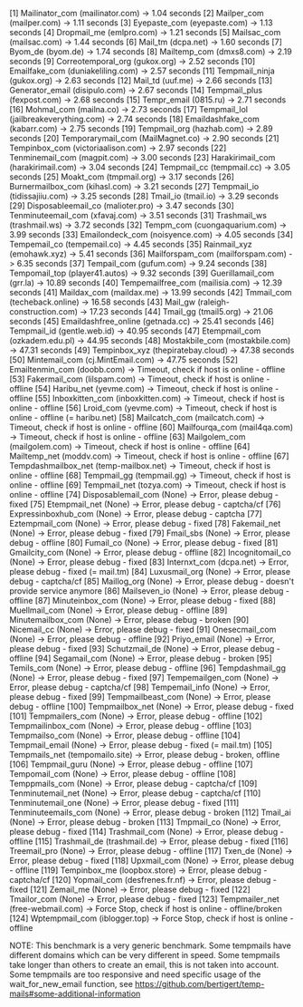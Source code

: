 [1]   Mailinator_com (mailinator.com)               -> 1.04 seconds
[2]   Mailper_com (mailper.com)                     -> 1.11 seconds
[3]   Eyepaste_com (eyepaste.com)                   -> 1.13 seconds
[4]   Dropmail_me (emlpro.com)                      -> 1.21 seconds
[5]   Mailsac_com (mailsac.com)                     -> 1.44 seconds
[6]   Mail_tm (dcpa.net)                            -> 1.60 seconds
[7]   Byom_de (byom.de)                             -> 1.74 seconds
[8]   Mailtemp_com (dmxs8.com)                      -> 2.19 seconds
[9]   Correotemporal_org (gukox.org)                -> 2.52 seconds
[10]  Emailfake_com (duniakeliling.com)             -> 2.57 seconds
[11]  Tempmail_ninja (gukox.org)                    -> 2.63 seconds
[12]  Mail_td (uuf.me)                              -> 2.66 seconds
[13]  Generator_email (disipulo.com)                -> 2.67 seconds
[14]  Tempmail_plus (fexpost.com)                   -> 2.68 seconds
[15]  Tempr_email (0815.ru)                         -> 2.71 seconds
[16]  Mohmal_com (mailna.co)                        -> 2.73 seconds
[17]  Tempmail_lol (jailbreakeverything.com)        -> 2.74 seconds
[18]  Emaildashfake_com (kabarr.com)                -> 2.75 seconds
[19]  Tempmail_org (hazhab.com)                     -> 2.89 seconds
[20]  Temporarymail_com (MailMagnet.co)             -> 2.90 seconds
[21]  Tempinbox_com (victoriaalison.com)            -> 2.97 seconds
[22]  Tenminemail_com (magpit.com)                  -> 3.00 seconds
[23]  Harakirimail_com (harakirimail.com)           -> 3.04 seconds
[24]  Tempmail_cc (tempmail.cc)                     -> 3.05 seconds
[25]  Moakt_com (tmpmail.org)                       -> 3.17 seconds
[26]  Burnermailbox_com (kihasl.com)                -> 3.21 seconds
[27]  Tempmail_io (tidissajiiu.com)                 -> 3.25 seconds
[28]  Tmail_io (tmail.io)                           -> 3.29 seconds
[29]  Disposableemail_co (malioter.pro)             -> 3.47 seconds
[30]  Tenminuteemail_com (xfavaj.com)               -> 3.51 seconds
[31]  Trashmail_ws (trashmail.ws)                   -> 3.72 seconds
[32]  Tempm_com (cuongaquarium.com)                 -> 3.99 seconds
[33]  Emailondeck_com (noisyence.com)               -> 4.05 seconds
[34]  Tempemail_co (tempemail.co)                   -> 4.45 seconds
[35]  Rainmail_xyz (emohawk.xyz)                    -> 5.41 seconds
[36]  Mailforspam_com (mailforspam.com)             -> 6.35 seconds
[37]  Tempail_com (gufum.com)                       -> 9.24 seconds
[38]  Tempomail_top (player41.autos)                -> 9.32 seconds
[39]  Guerillamail_com (grr.la)                     -> 10.89 seconds
[40]  Tempemailfree_com (mailisia.com)              -> 12.39 seconds
[41]  Maildax_com (maildax.me)                      -> 13.99 seconds
[42]  Tmmail_com (techeback.online)                 -> 16.58 seconds
[43]  Mail_gw (raleigh-construction.com)            -> 17.23 seconds
[44]  Tmail_gg (tmail5.org)                         -> 21.06 seconds
[45]  Emaildashfree_online (getnada.cc)             -> 25.41 seconds
[46]  Tempmail_id (gentle.web.id)                   -> 40.95 seconds
[47]  Etempmail_com (ozkadem.edu.pl)                -> 44.95 seconds
[48]  Mostakbile_com (mostakbile.com)               -> 47.31 seconds
[49]  Tempinbox_xyz (thepiratebay.cloud)            -> 47.38 seconds
[50]  Mintemail_com (cj.MintEmail.com)              -> 47.75 seconds
[52]  Emailtenmin_com (doobb.com)                   -> Timeout, check if host is online - offline
[53]  Fakermail_com (lilspam.com)                   -> Timeout, check if host is online - offline
[54]  Haribu_net (yevme.com)                        -> Timeout, check if host is online - offline
[55]  Inboxkitten_com (inboxkitten.com)             -> Timeout, check if host is online - offline
[56]  Lroid_com (yevme.com)                         -> Timeout, check if host is online - offline (= haribu.net)
[58]  Mailcatch_com (mailcatch.com)                 -> Timeout, check if host is online - offline
[60]  Mailfourqa_com (mail4qa.com)                  -> Timeout, check if host is online - offline
[63]  Mailgolem_com (mailgolem.com)                 -> Timeout, check if host is online - offline
[64]  Mailtemp_net (moddv.com)                      -> Timeout, check if host is online - offline
[67]  Tempdashmailbox_net (temp-mailbox.net)        -> Timeout, check if host is online - offline
[68]  Tempmail_gg (tempmail.gg)                     -> Timeout, check if host is online - offline
[69]  Tempmail_net (tozya.com)                      -> Timeout, check if host is online - offline
[74]  Disposablemail_com (None)                     -> Error, please debug - fixed
[75]  Etempmail_net (None)                          -> Error, please debug - captcha/cf
[76]  Expressinboxhub_com (None)                    -> Error, please debug - captcha
[77]  Eztempmail_com (None)                         -> Error, please debug - fixed
[78]  Fakemail_net (None)                           -> Error, please debug - fixed
[79]  Fmail_sbs (None)                              -> Error, please debug - offline
[80]  Fumail_co (None)                              -> Error, please debug - fixed
[81]  Gmailcity_com (None)                          -> Error, please debug - offline
[82]  Incognitomail_co (None)                       -> Error, please debug - fixed
[83]  Internxt_com (dcpa.net)                       -> Error, please debug - fixed (= mail.tm)
[84]  Luxusmail_org (None)                          -> Error, please debug - captcha/cf
[85]  Maillog_org (None)                            -> Error, please debug - doesn't provide service anymore
[86]  Mailseven_io (None)                           -> Error, please debug - offline
[87]  Minuteinbox_com (None)                        -> Error, please debug - fixed
[88]  Muellmail_com (None)                          -> Error, please debug - offline
[89]  Minutemailbox_com (None)                      -> Error, please debug - broken
[90]  Nicemail_cc (None)                            -> Error, please debug - fixed
[91]  Onesecmail_com (None)                         -> Error, please debug - offline
[92]  Priyo_email (None)                            -> Error, please debug - fixed
[93]  Schutzmail_de (None)                          -> Error, please debug - offline
[94]  Segamail_com (None)                           -> Error, please debug - broken
[95]  Temils_com (None)                             -> Error, please debug - offline
[96]  Tempdashmail_gg (None)                        -> Error, please debug - fixed
[97]  Tempemailgen_com (None)                       -> Error, please debug - captcha/cf
[98]  Tempemail_info (None)                         -> Error, please debug - fixed
[99]  Tempmailbeast_com (None)                      -> Error, please debug - offline
[100] Tempmailbox_net (None)                        -> Error, please debug - fixed
[101] Tempmailers_com (None)                        -> Error, please debug - offline
[102] Tempmailinbox_com (None)                      -> Error, please debug - offline
[103] Tempmailso_com (None)                         -> Error, please debug - offline
[104] Tempmail_email (None)                         -> Error, please debug - fixed (= mail.tm)
[105] Tempmails_net (tempomailo.site)               -> Error, please debug - broken, offline
[106] Tempmail_guru (None)                          -> Error, please debug - offline
[107] Tempomail_com (None)                          -> Error, please debug - offline
[108] Temppmails_com (None)                         -> Error, please debug - captcha/cf
[109] Tenminutemail_net (None)                      -> Error, please debug - captcha/cf
[110] Tenminutemail_one (None)                      -> Error, please debug - fixed
[111] Tenminuteemails_com (None)                    -> Error, please debug - broken
[112] Tmail_ai (None)                               -> Error, please debug - broken
[113] Tmpmail_co (None)                             -> Error, please debug - fixed
[114] Trashmail_com (None)                          -> Error, please debug - offline
[115] Trashmail_de (trashmail.de)                   -> Error, please debug - fixed
[116] Treemail_pro (None)                           -> Error, please debug - offline
[117] Txen_de (None)                                -> Error, please debug - fixed
[118] Upxmail_com (None)                            -> Error, please debug - offline
[119] Tempinbox_me (loopbox.store)                  -> Error, please debug - captcha/cf
[120] Yopmail_com (desfrenes.fr.nf)                 -> Error, please debug - fixed
[121] Zemail_me (None)                              -> Error, please debug - fixed
[122] Tmailor_com (None)                            -> Error, please debug - fixed
[123] Tempmailer_net (free-webmail.com)             -> Force Stop, check if host is online - offline/broken
[124] Wptempmail_com (iblogger.top)                 -> Force Stop, check if host is online - offline

NOTE: This benchmark is a very generic benchmark. Some tempmails have different domains which can be very different in speed. Some tempmails take longer than others to create an email, this is not taken into account. Some tempmails are too responsive and need specific usage of the wait_for_new_email function, see https://github.com/bertigert/temp-mails#some-additional-information